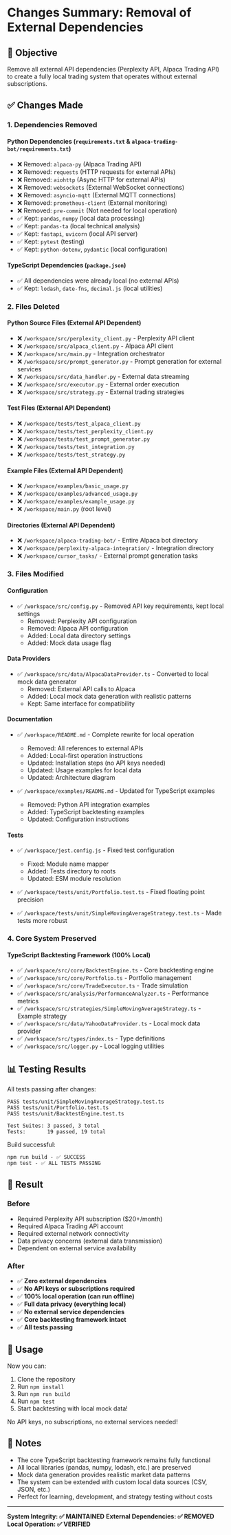 # Changes Summary: Removal of External Dependencies

## 🎯 Objective
Remove all external API dependencies (Perplexity API, Alpaca Trading API) to create a fully local trading system that operates without external subscriptions.

## ✅ Changes Made

### 1. Dependencies Removed

#### Python Dependencies (`requirements.txt` & `alpaca-trading-bot/requirements.txt`)
- ❌ Removed: `alpaca-py` (Alpaca Trading API)
- ❌ Removed: `requests` (HTTP requests for external APIs)
- ❌ Removed: `aiohttp` (Async HTTP for external APIs)
- ❌ Removed: `websockets` (External WebSocket connections)
- ❌ Removed: `asyncio-mqtt` (External MQTT connections)
- ❌ Removed: `prometheus-client` (External monitoring)
- ❌ Removed: `pre-commit` (Not needed for local operation)
- ✅ Kept: `pandas`, `numpy` (local data processing)
- ✅ Kept: `pandas-ta` (local technical analysis)
- ✅ Kept: `fastapi`, `uvicorn` (local API server)
- ✅ Kept: `pytest` (testing)
- ✅ Kept: `python-dotenv`, `pydantic` (local configuration)

#### TypeScript Dependencies (`package.json`)
- ✅ All dependencies were already local (no external APIs)
- ✅ Kept: `lodash`, `date-fns`, `decimal.js` (local utilities)

### 2. Files Deleted

#### Python Source Files (External API Dependent)
- ❌ `/workspace/src/perplexity_client.py` - Perplexity API client
- ❌ `/workspace/src/alpaca_client.py` - Alpaca API client
- ❌ `/workspace/src/main.py` - Integration orchestrator
- ❌ `/workspace/src/prompt_generator.py` - Prompt generation for external services
- ❌ `/workspace/src/data_handler.py` - External data streaming
- ❌ `/workspace/src/executor.py` - External order execution
- ❌ `/workspace/src/strategy.py` - External trading strategies

#### Test Files (External API Dependent)
- ❌ `/workspace/tests/test_alpaca_client.py`
- ❌ `/workspace/tests/test_perplexity_client.py`
- ❌ `/workspace/tests/test_prompt_generator.py`
- ❌ `/workspace/tests/test_integration.py`
- ❌ `/workspace/tests/test_strategy.py`

#### Example Files (External API Dependent)
- ❌ `/workspace/examples/basic_usage.py`
- ❌ `/workspace/examples/advanced_usage.py`
- ❌ `/workspace/examples/example_usage.py`
- ❌ `/workspace/main.py` (root level)

#### Directories (External API Dependent)
- ❌ `/workspace/alpaca-trading-bot/` - Entire Alpaca bot directory
- ❌ `/workspace/perplexity-alpaca-integration/` - Integration directory
- ❌ `/workspace/cursor_tasks/` - External prompt generation tasks

### 3. Files Modified

#### Configuration
- ✅ `/workspace/src/config.py` - Removed API key requirements, kept local settings
  - Removed: Perplexity API configuration
  - Removed: Alpaca API configuration
  - Added: Local data directory settings
  - Added: Mock data usage flag

#### Data Providers
- ✅ `/workspace/src/data/AlpacaDataProvider.ts` - Converted to local mock data generator
  - Removed: External API calls to Alpaca
  - Added: Local mock data generation with realistic patterns
  - Kept: Same interface for compatibility

#### Documentation
- ✅ `/workspace/README.md` - Complete rewrite for local operation
  - Removed: All references to external APIs
  - Added: Local-first operation instructions
  - Updated: Installation steps (no API keys needed)
  - Updated: Usage examples for local data
  - Updated: Architecture diagram

- ✅ `/workspace/examples/README.md` - Updated for TypeScript examples
  - Removed: Python API integration examples
  - Added: TypeScript backtesting examples
  - Updated: Configuration instructions

#### Tests
- ✅ `/workspace/jest.config.js` - Fixed test configuration
  - Fixed: Module name mapper
  - Added: Tests directory to roots
  - Updated: ESM module resolution

- ✅ `/workspace/tests/unit/Portfolio.test.ts` - Fixed floating point precision
- ✅ `/workspace/tests/unit/SimpleMovingAverageStrategy.test.ts` - Made tests more robust

### 4. Core System Preserved

#### TypeScript Backtesting Framework (100% Local)
- ✅ `/workspace/src/core/BacktestEngine.ts` - Core backtesting engine
- ✅ `/workspace/src/core/Portfolio.ts` - Portfolio management
- ✅ `/workspace/src/core/TradeExecutor.ts` - Trade simulation
- ✅ `/workspace/src/analysis/PerformanceAnalyzer.ts` - Performance metrics
- ✅ `/workspace/src/strategies/SimpleMovingAverageStrategy.ts` - Example strategy
- ✅ `/workspace/src/data/YahooDataProvider.ts` - Local mock data provider
- ✅ `/workspace/src/types/index.ts` - Type definitions
- ✅ `/workspace/src/logger.py` - Local logging utilities

## 📊 Testing Results

All tests passing after changes:
```
PASS tests/unit/SimpleMovingAverageStrategy.test.ts
PASS tests/unit/Portfolio.test.ts
PASS tests/unit/BacktestEngine.test.ts

Test Suites: 3 passed, 3 total
Tests:       19 passed, 19 total
```

Build successful:
```
npm run build - ✅ SUCCESS
npm test - ✅ ALL TESTS PASSING
```

## 🎉 Result

### Before
- Required Perplexity API subscription ($20+/month)
- Required Alpaca Trading API account
- Required external network connectivity
- Data privacy concerns (external data transmission)
- Dependent on external service availability

### After
- ✅ **Zero external dependencies**
- ✅ **No API keys or subscriptions required**
- ✅ **100% local operation (can run offline)**
- ✅ **Full data privacy (everything local)**
- ✅ **No external service dependencies**
- ✅ **Core backtesting framework intact**
- ✅ **All tests passing**

## 🚀 Usage

Now you can:
1. Clone the repository
2. Run `npm install`
3. Run `npm run build`
4. Run `npm test`
5. Start backtesting with local mock data!

No API keys, no subscriptions, no external services needed!

## 📝 Notes

- The core TypeScript backtesting framework remains fully functional
- All local libraries (pandas, numpy, lodash, etc.) are preserved
- Mock data generation provides realistic market data patterns
- The system can be extended with custom local data sources (CSV, JSON, etc.)
- Perfect for learning, development, and strategy testing without costs

---

**System Integrity: ✅ MAINTAINED**
**External Dependencies: ✅ REMOVED**
**Local Operation: ✅ VERIFIED**
